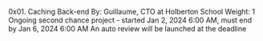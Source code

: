 0x01. Caching
Back-end
 By: Guillaume, CTO at Holberton School
 Weight: 1
 Ongoing second chance project - started Jan 2, 2024 6:00 AM, must end by Jan 6, 2024 6:00 AM
 An auto review will be launched at the deadline
